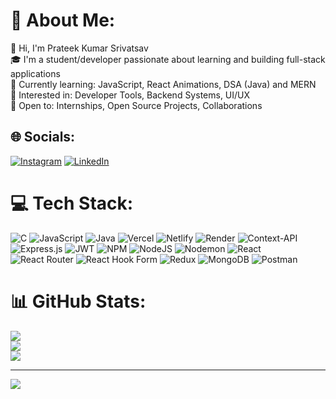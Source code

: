 # 💫 About Me:
👋 Hi, I'm Prateek Kumar Srivatsav<br>🎓 I'm a student/developer passionate about learning and building full-stack applications<br>🌱 Currently learning: JavaScript, React Animations, DSA (Java) and MERN<br>🧠 Interested in: Developer Tools, Backend Systems, UI/UX<br>💼 Open to: Internships, Open Source Projects, Collaborations


## 🌐 Socials:
[![Instagram](https://img.shields.io/badge/Instagram-%23E4405F.svg?logo=Instagram&logoColor=white)](https://instagram.com/_.prateeek_) [![LinkedIn](https://img.shields.io/badge/LinkedIn-%230077B5.svg?logo=linkedin&logoColor=white)](https://linkedin.com/in/prateek-kumar-srivastav)

# 💻 Tech Stack:
![C](https://img.shields.io/badge/c-%2300599C.svg?style=for-the-badge&logo=c&logoColor=white) ![JavaScript](https://img.shields.io/badge/javascript-%23323330.svg?style=for-the-badge&logo=javascript&logoColor=%23F7DF1E) ![Java](https://img.shields.io/badge/java-%23ED8B00.svg?style=for-the-badge&logo=openjdk&logoColor=white) ![Vercel](https://img.shields.io/badge/vercel-%23000000.svg?style=for-the-badge&logo=vercel&logoColor=white) ![Netlify](https://img.shields.io/badge/netlify-%23000000.svg?style=for-the-badge&logo=netlify&logoColor=#00C7B7) ![Render](https://img.shields.io/badge/Render-%46E3B7.svg?style=for-the-badge&logo=render&logoColor=white) ![Context-API](https://img.shields.io/badge/Context--Api-000000?style=for-the-badge&logo=react) ![Express.js](https://img.shields.io/badge/express.js-%23404d59.svg?style=for-the-badge&logo=express&logoColor=%2361DAFB) ![JWT](https://img.shields.io/badge/JWT-black?style=for-the-badge&logo=JSON%20web%20tokens) ![NPM](https://img.shields.io/badge/NPM-%23CB3837.svg?style=for-the-badge&logo=npm&logoColor=white) ![NodeJS](https://img.shields.io/badge/node.js-6DA55F?style=for-the-badge&logo=node.js&logoColor=white) ![Nodemon](https://img.shields.io/badge/NODEMON-%23323330.svg?style=for-the-badge&logo=nodemon&logoColor=%BBDEAD) ![React](https://img.shields.io/badge/react-%2320232a.svg?style=for-the-badge&logo=react&logoColor=%2361DAFB) ![React Router](https://img.shields.io/badge/React_Router-CA4245?style=for-the-badge&logo=react-router&logoColor=white) ![React Hook Form](https://img.shields.io/badge/React%20Hook%20Form-%23EC5990.svg?style=for-the-badge&logo=reacthookform&logoColor=white) ![Redux](https://img.shields.io/badge/redux-%23593d88.svg?style=for-the-badge&logo=redux&logoColor=white) ![MongoDB](https://img.shields.io/badge/MongoDB-%234ea94b.svg?style=for-the-badge&logo=mongodb&logoColor=white) ![Postman](https://img.shields.io/badge/Postman-FF6C37?style=for-the-badge&logo=postman&logoColor=white)
# 📊 GitHub Stats:
![](https://github-readme-stats.vercel.app/api?username=prateeek-sri&theme=transparent&hide_border=false&include_all_commits=false&count_private=false)<br/>
![](https://nirzak-streak-stats.vercel.app/?user=prateeek-sri&theme=transparent&hide_border=false)<br/>
![](https://github-readme-stats.vercel.app/api/top-langs/?username=prateeek-sri&theme=transparent&hide_border=false&include_all_commits=false&count_private=false&layout=compact)

---
[![](https://visitcount.itsvg.in/api?id=prateeek-sri&icon=0&color=0)](https://visitcount.itsvg.in)

<!-- Proudly created with GPRM ( https://gprm.itsvg.in ) -->
